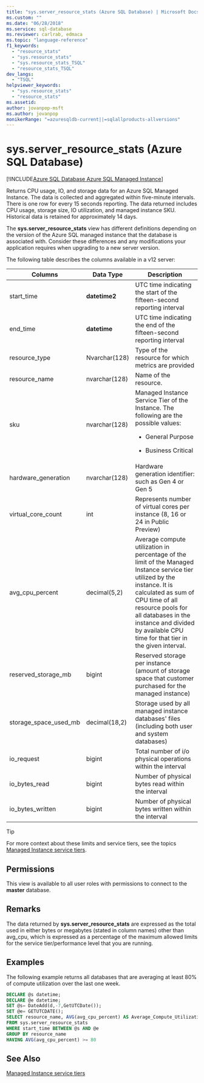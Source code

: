 ```yaml
---
title: "sys.server_resource_stats (Azure SQL Database) | Microsoft Docs"
ms.custom: ""
ms.date: "06/28/2018"
ms.service: sql-database
ms.reviewer: carlrab, edmaca
ms.topic: "language-reference"
f1_keywords: 
  - "resource_stats"
  - "sys.resource_stats"
  - "sys.resource_stats_TSQL"
  - "resource_stats_TSQL"
dev_langs: 
  - "TSQL"
helpviewer_keywords: 
  - "sys.resource_stats"
  - "resource_stats"
ms.assetid: 
author: jovanpop-msft
ms.author: jovanpop
monikerRange: "=azuresqldb-current||=sqlallproducts-allversions"
---
```

# sys.server_resource_stats (Azure SQL Database)
[!INCLUDE[Azure SQL Database Azure SQL Managed Instance](../../includes/applies-to-version/asdb-asdbmi.md)]

Returns CPU usage, IO, and storage data for an Azure SQL Managed Instance. The data is collected and aggregated within five-minute intervals. There is one row for every 15 seconds reporting. The data returned includes CPU usage, storage size, IO utilization, and managed instance SKU. Historical data is retained for approximately 14 days.

The **sys.server_resource_stats** view has different definitions depending on the version of the Azure SQL managed instance that the database is associated with. Consider these differences and any modifications your application requires when upgrading to a new server version.
 
  
 The following table describes the columns available in a v12 server:  
  
|Columns|Data Type|Description|  
|----------------------------|---------------|-----------------|  
|start_time|**datetime2**|UTC time indicating the start of the fifteen-second reporting interval|  
|end_time|**datetime**|UTC time indicating the end of the fifteen-second reporting interval|
|resource_type|Nvarchar(128)|Type of the resource for which metrics are provided|
|resource_name|nvarchar(128)|Name of the resource.|
|sku|nvarchar(128)|Managed Instance Service Tier of the Instance. The following are the possible values: <br><ul><li>General Purpose</li></ul><ul><li>Business Critical</li></ul>|
|hardware_generation|nvarchar(128)|Hardware generation identifier: such as Gen 4 or Gen 5|
|virtual_core_count|int|Represents number of virtual cores per instance (8, 16 or 24 in Public Preview)|
|avg_cpu_percent|decimal(5,2)|Average compute utilization in percentage of the limit of the Managed Instance service tier utilized by the instance. It is calculated as sum of CPU time of all resource pools for all databases in the instance and divided by available CPU time for that tier in the given interval.|
|reserved_storage_mb|bigint|Reserved storage per instance (amount of storage space that customer purchased for the managed instance)|
|storage_space_used_mb|decimal(18,2)|Storage used by all managed instance databases' files (including both user and system databases)|
|io_request|bigint|Total number of i/o physical operations within the interval|
|io_bytes_read|bigint|Number of physical bytes read within the interval|
|io_bytes_written|bigint|Number of physical bytes written within the interval|

 
> [!TIP]  
>  For more context about these limits and service tiers, see the topics [Managed Instance service tiers](https://docs.microsoft.com/azure/sql-database/sql-database-managed-instance#managed-instance-service-tiers).  
    
## Permissions  
 This view is available to all user roles with permissions to connect to the **master** database.  
  
## Remarks  
 The data returned by **sys.server_resource_stats** are expressed as the total used in either bytes or megabytes (stated in column names) other than avg_cpu, which is expressed as a percentage of the maximum allowed limits for the service tier/performance level that you are running.  
 
## Examples  
 The following example returns all databases that are averaging at least 80% of compute utilization over the last one week.  
  
```sql  
DECLARE @s datetime;  
DECLARE @e datetime;  
SET @s= DateAdd(d,-7,GetUTCDate());  
SET @e= GETUTCDATE();  
SELECT resource_name, AVG(avg_cpu_percent) AS Average_Compute_Utilization   
FROM sys.server_resource_stats   
WHERE start_time BETWEEN @s AND @e  
GROUP BY resource_name  
HAVING AVG(avg_cpu_percent) >= 80  
```  
    
## See Also  
 [Managed Instance service tiers](https://docs.microsoft.com/azure/sql-database/sql-database-managed-instance#managed-instance-service-tiers)
